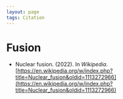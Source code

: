 ```yaml
---
layout: page
tags: Citation  
---
```


# Fusion

- Nuclear fusion. (2022). In _Wikipedia_. [https://en.wikipedia.org/w/index.php?title=Nuclear_fusion&oldid=1113272966](https://en.wikipedia.org/w/index.php?title=Nuclear_fusion&oldid=1113272966)